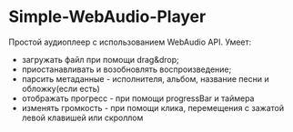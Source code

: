 # Simple-WebAudio-Player
Простой аудиоплеер с использованием WebAudio API.
Умеет:
* загружать файл при помощи drag&drop;
* приостанавливать и возобновлять воспроизведение;
* парсить метаданные - исполнителя, альбом, название песни и обложку(если есть)
* отображать прогресс - при помощи progressBar и таймера
* изменять громкость - при помощи клика, перемещения с зажатой левой клавишей или скроллом
